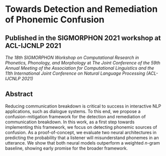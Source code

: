 # Towards Detection and Remediation of Phonemic Confusion

## Published in the SIGMORPHON 2021 workshop at ACL-IJCNLP 2021
_The 18th SIGMORPHON Workshop on Computational Research in Phonetics, Phonology, and Morphology_ at _The Joint Conference of the 59th Annual Meeting of the Association for Computational Linguistics and the 11th International Joint Conference on Natural Language Processing (ACL-IJCNLP 2021)_


## Abstract
Reducing communication breakdown is critical to success in interactive NLP applications, such as dialogue systems. To this end, we propose a confusion-mitigation framework for the detection and remediation of communication breakdown. In this work, as a first step towards implementing this framework, we focus on detecting phonemic sources of confusion. As a proof-of-concept, we evaluate two neural architectures in predicting the probability that a listener will misunderstand phonemes in an utterance. We show that both neural models outperform a weighted _n_-gram baseline, showing early promise for the broader framework.
